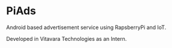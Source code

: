# PiAds
Android based advertisement service using RapsberryPi and IoT.

Developed in Vitavara Technologies as an Intern.

